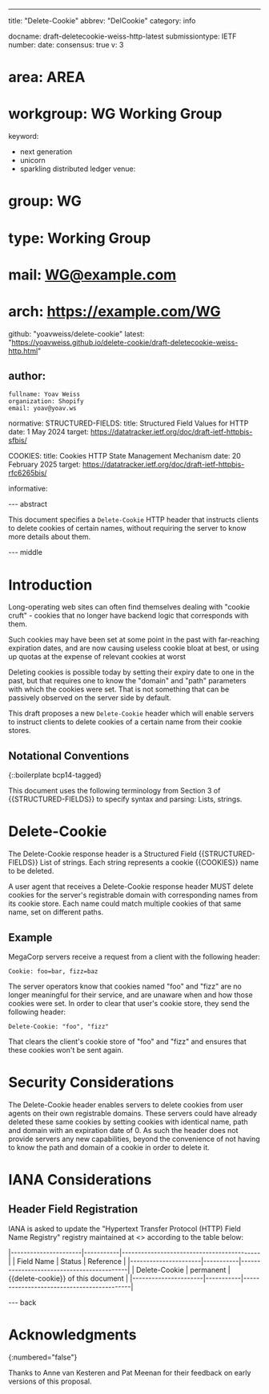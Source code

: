 ---
title: "Delete-Cookie"
abbrev: "DelCookie"
category: info

docname: draft-deletecookie-weiss-http-latest
submissiontype: IETF
number:
date:
consensus: true
v: 3
# area: AREA
# workgroup: WG Working Group
keyword:
 - next generation
 - unicorn
 - sparkling distributed ledger
venue:
#  group: WG
#  type: Working Group
#  mail: WG@example.com
#  arch: https://example.com/WG
  github: "yoavweiss/delete-cookie"
  latest: "https://yoavweiss.github.io/delete-cookie/draft-deletecookie-weiss-http.html"

author:
 -
    fullname: Yoav Weiss
    organization: Shopify
    email: yoav@yoav.ws
normative:
  STRUCTURED-FIELDS:
    title: Structured Field Values for HTTP
    date: 1 May 2024
    target: https://datatracker.ietf.org/doc/draft-ietf-httpbis-sfbis/

  COOKIES:
    title: Cookies HTTP State Management Mechanism
    date: 20 February 2025
    target: https://datatracker.ietf.org/doc/draft-ietf-httpbis-rfc6265bis/

informative:


--- abstract

This document specifies a `Delete-Cookie` HTTP header that instructs clients to delete cookies of certain names,
without requiring the server to know more details about them.

--- middle

# Introduction

Long-operating web sites can often find themselves dealing with "cookie cruft" -
cookies that no longer have backend logic that corresponds with them.

Such cookies may have been set at some point in the past with
far-reaching expiration dates, and are now causing useless cookie bloat at
best, or using up quotas at the expense of relevant cookies at worst

Deleting cookies is possible today by setting their expiry date to one in the past,
but that requires one to know the "domain" and "path" parameters with which the cookies were set.
That is not something that can be passively observed on the server side by default.

This draft proposes a new `Delete-Cookie` header which will enable servers to instruct clients
to delete cookies of a certain name from their cookie stores.


## Notational Conventions

{::boilerplate bcp14-tagged}

This document uses the following terminology from Section 3 of {{STRUCTURED-FIELDS}} to specify syntax and parsing: Lists, strings.

# Delete-Cookie

The Delete-Cookie response header is a Structured Field {{STRUCTURED-FIELDS}} List of strings.
Each string represents a cookie {{COOKIES}} name to be deleted.

A user agent that receives a Delete-Cookie response header MUST delete cookies for the server's registrable domain with corresponding names from its cookie store.
Each name could match multiple cookies of that same name, set on different paths.

## Example

MegaCorp servers receive a request from a client with the following header:

~~~ http-message
Cookie: foo=bar, fizz=baz
~~~

The server operators know that cookies named "foo" and "fizz" are no longer meaningful for their service, and are unaware when and how those cookies were set.
In order to clear that user's cookie store, they send the following header:

~~~ http-message
Delete-Cookie: "foo", "fizz"
~~~

That clears the client's cookie store of "foo" and "fizz" and ensures that these cookies won't be sent again.

# Security Considerations

The Delete-Cookie header enables servers to delete cookies from user agents on their own registrable domains.
These servers could have already deleted these same cookies by setting cookies with identical name, path and domain with an expiration date of 0.
As such the header does not provide servers any new capabilities, beyond the convenience of not having to know the path and domain of a cookie in order to delete it.

# IANA Considerations

## Header Field Registration

IANA is asked to update the
"Hypertext Transfer Protocol (HTTP) Field Name Registry" registry maintained at
<[](https://www.iana.org/assignments/http-fields/http-fields.xhtml)> according
to the table below:

|----------------------|-----------|-------------------------------------------|
| Field Name           | Status    |                 Reference                 |
|----------------------|-----------|-------------------------------------------|
| Delete-Cookie        | permanent | {{delete-cookie}} of this document        |
|----------------------|-----------|-------------------------------------------|


--- back

# Acknowledgments
{:numbered="false"}

Thanks to Anne van Kesteren and Pat Meenan for their feedback on early versions of this proposal.
